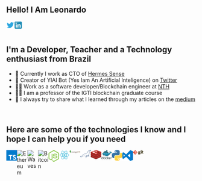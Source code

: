 ## Hello! I Am Leonardo

<a href="https://twitter.com/LeonardBonetti">
  <img align="left" alt="Leonardo Bonetti | Twitter" width="21px" src="https://raw.githubusercontent.com/LeonBonetti/LeonBonetti/master/assets/twitter.svg" />
</a>

<a href="https://www.linkedin.com/in/leonardo-bonetti-737b72174/">
  <img align="left" alt="Leonardo Bonetti | Linkedin" width="21px" src="https://raw.githubusercontent.com/LeonBonetti/LeonBonetti/master/assets/linkedin.svg" />
</a>

<br />
<br />

## I'm a Developer, Teacher and a Technology enthusiast from Brazil
- 🧔 Currently I work as CTO of [Hermes Sense](https://www.hermessense.com/)
- 🤖 Creator of YIAI Bot (Yes Iam An Artificial Inteligence) on [Twitter](https://twitter.com/YesIamYiAI)
- 🧑‍💻 Work as a software developer/Blockchain engineer at [NTH](nth.work)
- 👨‍🎓 I am a professor of the IGTI blockchain graduate course
- 📕 I always try to share what I learned through my articles on the [medium](https://leonardobonetti.medium.com/)

<br />

## Here are some of the technologies I know and I hope I can help you if you need

<img align="left" alt="typescript" width="28px" src="https://raw.githubusercontent.com/LeonBonetti/LeonBonetti/master/assets/typescript.svg" />

<img align="left" alt="Ethereum" width="28px" src="https://raw.githubusercontent.com/simple-icons/simple-icons/develop/icons/ethereum.svg" />

<img align="left" alt="Waves" width="28px" src="https://raw.githubusercontent.com/simple-icons/simple-icons/develop/icons/waves.svg" />

<img align="left" alt="Bitcoin" width="28px" src="https://raw.githubusercontent.com/simple-icons/simple-icons/develop/icons/bitcoin.svg" />

<img align="left" alt="Nodejs" width="28px" src="https://raw.githubusercontent.com/LeonBonetti/LeonBonetti/master/assets/nodejs-icon.svg" />

<img align="left" alt="React" width="28px" src="https://raw.githubusercontent.com/LeonBonetti/LeonBonetti/master/assets/react.svg" />

<img align="left" alt="MongoDb" width="28px" src="https://raw.githubusercontent.com/LeonBonetti/LeonBonetti/master/assets/mongodb.svg" />

<img align="left" alt="MariaDb" width="28px" src="https://raw.githubusercontent.com/LeonBonetti/LeonBonetti/master/assets/mariadb.svg" />

<img align="left" alt="Redis" width="28px" src="https://raw.githubusercontent.com/LeonBonetti/LeonBonetti/master/assets/redis.svg" />

<img align="left" alt="Docker" width="28px" src="https://raw.githubusercontent.com/LeonBonetti/LeonBonetti/master/assets/docker.svg" />

<img align="left" alt="Python" width="28px" src="https://raw.githubusercontent.com/LeonBonetti/LeonBonetti/master/assets/python.svg" />

<img align="left" alt="VSCode" width="28px" src="https://raw.githubusercontent.com/LeonBonetti/LeonBonetti/master/assets/vscode.svg" />

<img align="left" alt="GIT" width="28px" src="https://raw.githubusercontent.com/LeonBonetti/LeonBonetti/master/assets/git.svg" />